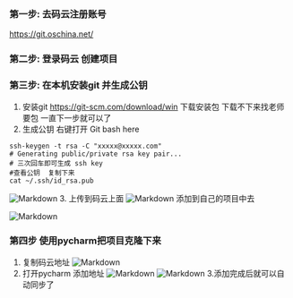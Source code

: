 ### 第一步: 去码云注册账号 
https://git.oschina.net/

### 第二步: 登录码云 创建项目

### 第三步: 在本机安装git 并生成公钥
1. 安装git
https://git-scm.com/download/win 
下载安装包 下载不下来找老师要包
一直下一步就可以了
2. 生成公钥
右键打开 Git bash here 
```
ssh-keygen -t rsa -C "xxxxx@xxxxx.com" 
# Generating public/private rsa key pair...
# 三次回车即可生成 ssh key
#查看公钥  复制下来
cat ~/.ssh/id_rsa.pub
```
![Markdown](http://i1.buimg.com/1949/345f52e59e75a48c.png)
3. 上传到码云上面
![Markdown](http://i1.buimg.com/1949/940bc35c717a3a42.png)
添加到自己的项目中去

![Markdown](http://i1.buimg.com/1949/f31f825f1a6d8cde.png)

### 第四步 使用pycharm把项目克隆下来
1. 复制码云地址
![Markdown](http://i2.kiimg.com/1949/16b06eeb1ec8091d.png)
2. 打开pycharm 添加地址
![Markdown](http://i2.kiimg.com/1949/eb21712a7a8a0cf0.png)
![Markdown](http://i2.kiimg.com/1949/4d6db60e63a6eeac.png)
3.添加完成后就可以自动同步了



